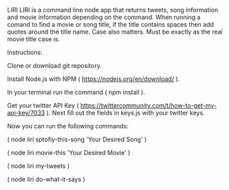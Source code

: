 LIRI
LIRI is a command line node app that returns tweets, song information and movie information depending on the command. When running a comand to find a movie or song title, if the title contains spaces then add quotes around the title name. Case also matters. Must be exactly as the real movie title case is.

Instructions:

Clone or download git repository.

Install Node.js with NPM ( https://nodejs.org/en/download/ ).

In your terminal run the command ( npm install ).

Get your twitter API Key ( https://twittercommunity.com/t/how-to-get-my-api-key/7033 ). Next fill out the fields in keys.js with your twitter keys.

Now you can run the following commands:

( node liri sptofiy-this-song 'Your Desired Song' )

( node liri movie-this 'Your Desired Movie' )

( node liri my-tweets )

( node liri do-what-it-says )
